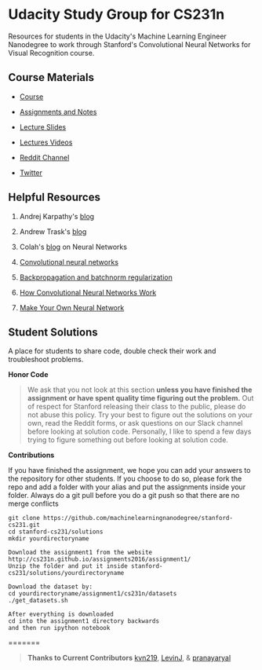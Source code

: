 #  Udacity Study Group for CS231n 

Resources for students in the Udacity's Machine Learning Engineer Nanodegree to work through Stanford's Convolutional Neural Networks for Visual Recognition course. 

## Course Materials

- [Course](http://cs231n.stanford.edu/)

- [Assignments and Notes](http://cs231n.github.io/)

- [Lecture Slides](http://cs231n.stanford.edu/syllabus.html)

- [Lectures Videos](https://www.youtube.com/playlist?list=PLLvH2FwAQhnpj1WEB-jHmPuUeQ8mX-XXG)

- [Reddit Channel](https://www.reddit.com/r/cs231n/)

- [Twitter](https://twitter.com/cs231n)

## Helpful Resources

1) Andrej Karpathy's [blog](http://karpathy.github.io/)

2) Andrew Trask's [blog](http://iamtrask.github.io/)

3) Colah's [blog](http://colah.github.io/) on Neural Networks 

4) [Convolutional neural networks](http://cthorey.github.io./backprop_conv/)

5) [Backpropagation and batchnorm regularization ](http://cthorey.github.io./backpropagation/)

6) [How Convolutional Neural Networks Work](http://brohrer.github.io/how_convolutional_neural_networks_work.html)

7) [Make Your Own Neural Network](https://github.com/makeyourownneuralnetwork/makeyourownneuralnetwork)

## Student Solutions
A place for students to share code, double check their work and troubleshoot problems.  

__Honor Code__

> We ask that you not look at this section __unless you have finished the assignment or have spent quality time figuring out the problem.__  Out of respect for Stanford releasing their class to the public, please do not abuse this policy.  Try your best to figure out the solutions on your own, read the Reddit forms, or ask questions on our Slack channel before looking at solution code.  Personally, I like to spend a few days trying to figure something out before looking at solution code. 

__Contributions__

If you have finished the assignment, we hope you can add your answers to the repository for other students.  If you choose to do so, please fork the repo and add a folder with your alias and put the assignments inside your folder. Always do a git pull before you do a git push so that there are no merge conflicts

```
git clone https://github.com/machinelearningnanodegree/stanford-cs231.git
cd stanford-cs231/solutions
mkdir yourdirectoryname

Download the assignment1 from the website http://cs231n.github.io/assignments2016/assignment1/
Unzip the folder and put it inside stanford-cs231/solutions/yourdirectoryname

Download the dataset by:
cd yourdirectoryname/assignment1/cs231n/datasets
./get_datasets.sh

After everything is downloaded
cd into the assignment1 directory backwards 
and then run ipython notebook

```

=======


> __Thanks to Current Contributors__
[kvn219](https://github.com/kvn219), [LevinJ](https://github.com/LevinJ), & [pranayaryal](https://github.com/pranayaryal)
